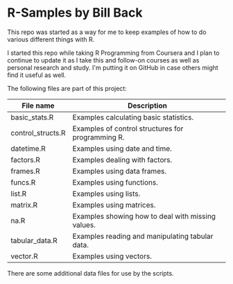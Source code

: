 # R-Samples by Bill Back

This repo was started as a way for me to keep examples of how to do various different things with R.  

I started this repo while taking R Programming from Coursera and I plan to continue to update it as I take this
and follow-on courses as well as personal research and study.  I'm putting it on GitHub in case others
might find it useful as well.

The following files are part of this project:

| File name         | Description                                           |
| ----------------- | ----------------------------------------------------- |
| basic_stats.R     | Examples calculating basic statistics.                |
| control_structs.R | Examples of control structures for programming R.     |
| datetime.R        | Examples using date and time.                         |
| factors.R         | Examples dealing with factors.                        |
| frames.R          | Examples using data frames.                           |
| funcs.R           | Examples using functions.                             |
| list.R            | Examples using lists.                                 |
| matrix.R          | Examples using matrices.                              |
| na.R              | Examples showing how to deal with missing values.     |
| tabular_data.R    | Examples reading and manipulating tabular data.       |
| vector.R          | Examples using vectors.                               |

There are some additional data files for use by the scripts.
